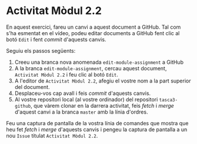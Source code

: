 #  Activitat Mòdul 2.2

En aquest exercici, fareu un canvi a aquest document a GitHub. Tal com s'ha esmentat en el vídeo, podeu editar documents a GitHub fent clic al botó `Edit` i fent *commit* d'aquests canvis.

Seguiu els passos següents:

1. Creeu una branca nova anomenada `edit-module-assignment` a GitHub
2. A la branca `edit-module-assignment`, cercau aquest document, `Activitat Mòdul 2.2` i feu clic al botó `Edit`.
3. A l'editor de `Activitat Mòdul 2.2`, afegiu el vostre nom a la part superior del document.
4. Desplaceu-vos cap avall i feis *commit* d'aquests canvis.
5. Al vostre repositori local (al vostre ordinador) del repositori `tasca3-github`, que vàrem clonar en la darrera activitat, feis *fetch* i *merge* d'aquest canvi a la branca `master` amb la línia d'ordres.

Feu una captura de pantalla de la vostra línia de comandes que mostra que heu fet *fetch* i *merge* d'aquests canvis i pengeu la captura de pantalla a un nou `Issue` titulat `Activitat Mòdul 2.2`.

